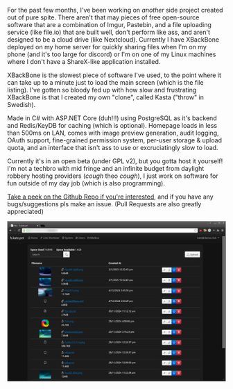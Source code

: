 For the past few months, I've been working on *another* side project created out of pure spite. There aren't that may pieces of free open-source software that are a combination of Imgur, Pastebin, and a file uploading service (like file.io) that are built well, don't perform like ass, and aren't designed to be a cloud drive (like Nextcloud). Currently I have XBackBone deployed on my home server for quickly sharing files when I'm on my phone (and it's too large for discord) or I'm on one of my Linux machines where I don't have a ShareX-like application installed.

XBackBone is the slowest piece of software I've used, to the point where it can take up to a minute just to load the main screen (which is the file listing). I've gotten so bloody fed up with how slow and frustrating XBackBone is that I created my own "clone", called Kasta ("throw" in Swedish).

Made in C# with ASP.NET Core (duh!!!) using PostgreSQL as it's backend and Redis/KeyDB for caching (which is optional). Homepage loads in less than 500ms on LAN, comes with image preview generation, audit logging, OAuth support, fine-grained permission system, per-user storage & upload quota, and an interface that isn't ass to use or excruciatingly slow to load.

Currently it's in an open beta (under GPL v2), but you gotta host it yourself! I'm not a techbro with mid fringe and an infinite budget from daylight robbery hosting providers (*cough* theo *cough*), I just work on software for fun outside of my day job (which is also programming). 

[Take a peek on the Github Repo if you're interested](https://github.com/ktwrd/Kasta), and if you have any bugs/suggestions pls make an issue. (Pull Requests are also greatly appreciated)

<img class="allow-image-filtering" src="/img/blog/firefox_1506_K10H17LkIG.png" alt="Screenshot of the Kasta web application, displaying a list of uploaded images with their; filename, date created, file size, sharing status, and file size."/>
